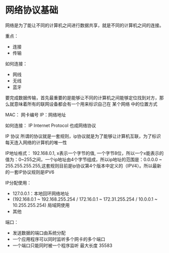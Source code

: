 # 网络协议基础

网络是为了能让不同的计算机之间进行数据共享，就是不同的计算机之间的连接。

重点：
  - 连接
  - 传输

如何连接：
  - 网线
  - 无线
  - 蓝牙

要完成数据传输，首先最重要的是能够让不同的计算机之间能够定位找到对方，那么就意味着所有的联网设备都会有一个用来标识自己在 某个网络 中的位置方式

MAC： 网卡编号
IP：网络地址



如何连接：
  IP
    Internet Protocol 也成网络协议

  IP 协议
    所谓的协议就是一套规则，ip协议就是为了能够让计算机互联，为了标识每天连入网络的计算机的唯一性



IP地址格式：
  192.168.0.1, x表示一个字节的值, 一个字节8位，所以一个x能表示的值为：0~255之间，一个ip地址由4个字节组成，所以ip地址的范围是：0.0.0.0 ~ 255.255.255.255,这套规则目前是ip协议第4个版本中定义的（IPV4）。所以最新的一套IP协议规则是IPV6



IP分配使用：
  - 127.0.0.1：本地回环网络地址
  - (192.168.0.1 ~ 192.168.255.254 / 172.16.0.1 ~ 172.31.255.254 / 10.0.0.1 ~ 10.255.255.254) 局域网使用
  - 其他


端口：
  - 发送数据的端口由系统分配
  - 一个应用程序可以同时监听多个网卡的多个端口
  - 一个端口只能同时被一个程序监听
  最大长度 35583
